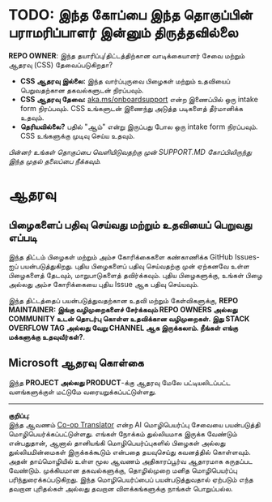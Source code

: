<!--
CO_OP_TRANSLATOR_METADATA:
{
  "original_hash": "b7244261ee19497082edf33bcce64717",
  "translation_date": "2025-10-11T15:32:39+00:00",
  "source_file": "SUPPORT.md",
  "language_code": "ta"
}
-->
# TODO: இந்த கோப்பை இந்த தொகுப்பின் பராமரிப்பாளர் இன்னும் திருத்தவில்லை

**REPO OWNER**: இந்த தயாரிப்பு/திட்டத்திற்கான வாடிக்கையாளர் சேவை மற்றும் ஆதரவு (CSS) தேவைப்படுகிறதா?

- **CSS ஆதரவு இல்லை:** இந்த வார்ப்புருவை பிழைகள் மற்றும் உதவியைப் பெறுவதற்கான தகவல்களுடன் நிரப்பவும்.
- **CSS ஆதரவு தேவை:** [aka.ms/onboardsupport](https://aka.ms/onboardsupport) என்ற இணைப்பில் ஒரு intake form நிரப்பவும். CSS உங்களுடன் இணைந்து அடுத்த படிகளைத் தீர்மானிக்க உதவும்.
- **தெரியவில்லை?** பதில் "ஆம்" என்று இருப்பது போல ஒரு intake form நிரப்பவும். CSS உங்களுக்கு முடிவு செய்ய உதவும்.

*பின்னர் உங்கள் தொகுப்பை வெளியிடுவதற்கு முன் SUPPORT.MD கோப்பிலிருந்து இந்த முதல் தலைப்பை நீக்கவும்.*

# ஆதரவு

## பிழைகளைப் பதிவு செய்வது மற்றும் உதவியைப் பெறுவது எப்படி  

இந்த திட்டம் பிழைகள் மற்றும் அம்ச கோரிக்கைகளை கண்காணிக்க GitHub Issues-ஐப் பயன்படுத்துகிறது. புதிய பிழைகளைப் பதிவு செய்வதற்கு முன் ஏற்கனவே உள்ள 
பிழைகளைத் தேடவும், மாறுபாடுகளைத் தவிர்க்கவும். புதிய பிழைகளுக்கு, உங்கள் பிழை அல்லது 
அம்ச கோரிக்கையை புதிய Issue ஆக பதிவு செய்யவும்.

இந்த திட்டத்தைப் பயன்படுத்துவதற்கான உதவி மற்றும் கேள்விகளுக்கு, **REPO MAINTAINER: இங்கு வழிமுறைகளைச் சேர்க்கவும் 
REPO OWNERS அல்லது COMMUNITY உடன் தொடர்பு கொள்ள உதவிக்கான வழிமுறைகள். இது STACK OVERFLOW TAG அல்லது வேறு 
CHANNEL ஆக இருக்கலாம். நீங்கள் எங்கு மக்களுக்கு உதவுவீர்கள்?**.

## Microsoft ஆதரவு கொள்கை  

இந்த **PROJECT அல்லது PRODUCT**-க்கு ஆதரவு மேலே பட்டியலிடப்பட்ட வளங்களுக்குள் மட்டுமே வரையறுக்கப்பட்டுள்ளது.

---

**குறிப்பு**:  
இந்த ஆவணம் [Co-op Translator](https://github.com/Azure/co-op-translator) என்ற AI மொழிபெயர்ப்பு சேவையை பயன்படுத்தி மொழிபெயர்க்கப்பட்டுள்ளது. எங்கள் நோக்கம் துல்லியமாக இருக்க வேண்டும் என்பதுதான், ஆனால் தானியங்கி மொழிபெயர்ப்புகளில் பிழைகள் அல்லது துல்லியமின்மைகள் இருக்கக்கூடும் என்பதை தயவுசெய்து கவனத்தில் கொள்ளவும். அதன் தாய்மொழியில் உள்ள மூல ஆவணம் அதிகாரப்பூர்வ ஆதாரமாக கருதப்பட வேண்டும். முக்கியமான தகவல்களுக்கு, தொழில்முறை மனித மொழிபெயர்ப்பு பரிந்துரைக்கப்படுகிறது. இந்த மொழிபெயர்ப்பைப் பயன்படுத்துவதால் ஏற்படும் எந்த தவறான புரிதல்கள் அல்லது தவறான விளக்கங்களுக்கு நாங்கள் பொறுப்பல்ல.